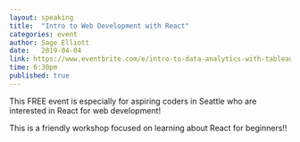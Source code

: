 ```yaml
---
layout: speaking
title:  "Intro to Web Development with React"
categories: event
author: Sage Elliott
date:   2019-04-04
link: https://www.eventbrite.com/e/intro-to-data-analytics-with-tableau-tickets-58877700788
time: 6:30pm
published: true
---
```


This FREE event is especially for aspiring coders in Seattle who are interested in React for web development!

This is a friendly workshop focused on learning about React for beginners!!

